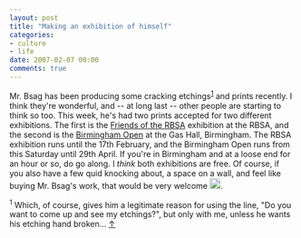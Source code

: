 ```yaml
---
layout: post
title: "Making an exhibition of himself"
categories:
- culture
- life
date: 2007-02-07 00:00
comments: true
---
```


Mr. Bsag has been producing some cracking etchings<sup id="r1-070207"><a href="#f1-070207">1</a></sup> and prints recently. I think they're wonderful, and -- at long last -- other people are starting to think so too. This week, he's had two prints accepted for two different exhibitions. The first is the [Friends of the RBSA](http://www.rbsa.org.uk/exhibitions/index.htm) exhibition at the RBSA, and the second is the [Birmingham Open](http://www.bmag.org.uk/index.php?type=event&maincat=3&subcat=0&subelement=0&eventid=202) at the Gas Hall, Birmingham. The RBSA exhibition runs until the 17th February, and the Birmingham Open runs from this Saturday until 29th April. If you're in Birmingham and at a loose end for an hour or so, do go along. I *think* both exhibitions are free. Of course, if you also have a few quid knocking about, a space on a wall, and feel like buying Mr. Bsag's work, that would be very welcome <img src="http://www.rousette.org.uk/images/smileys/grin.gif" width="19" height="19" alt="grin" style="border:0;" />.

<p><sup id="f1-070207">1</sup> Which, of course, gives him a legitimate reason for using the line, "Do you want to come up and see my etchings?", but only with me, unless he wants his etching hand broken... <a href="#r1-070207">&uarr;</a></p>


